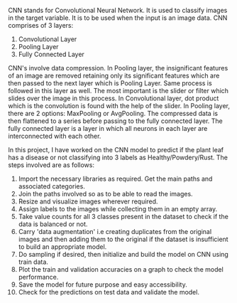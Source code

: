 CNN stands for Convolutional Neural Network. It is used to classify images in the target variable. It is to be used when the input is an image data. 
CNN comprises of 3 layers:
   1) Convolutional Layer
   2) Pooling Layer
   3) Fully Connected Layer

CNN's involve data compression. In Pooling layer, the insignificant features of an image are removed retaining only its significant features which are then passed to the next layer which is Pooling Layer. Same process is followed in this layer as well. The most important is the slider or filter which slides over the image in this process. In  Convolutional layer, dot product which is the convolution is found with the help of the slider. In Pooling layer, there are 2 options: MaxPooling or AvgPooling. The compressed data is then flattened to a series before passing to the fully connected layer. The fully connected layer is a layer in which all neurons in each layer are interconnected with each other.

In this project, I have worked on the CNN model to predict if the plant leaf has a disease or not classifying into 3 labels as Healthy/Powdery/Rust. 
The steps involved are as follows:

1) Import the necessary libraries as required. Get the main paths and associated categories.
2) Join the paths involved so as to be able to read the images.
3) Resize and visualize images wherever required.
4) Assign labels to the images while collecting them in an empty array.
5) Take value counts for all 3 classes present in the dataset to check if the data is balanced or not.
6) Carry 'data augmentation' i.e creating duplicates from the original images and then adding them to the original if the dataset is insufficient to build an appropriate model.
7) Do sampling if desired, then initialize and build the model on CNN using train data.
8) Plot the train and validation accuracies on a graph to check the model performance.
9) Save the model for future purpose and easy accessibility.
10) Check for the predictions on test data and validate the model.
